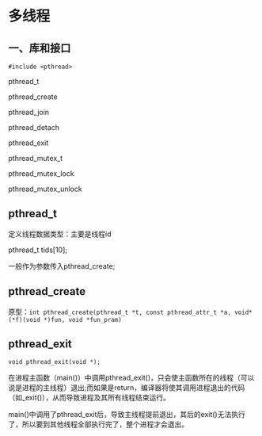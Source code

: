 # 多线程

## 一、库和接口

`#include <pthread>`


pthread_t

pthread_create

pthread_join

pthread_detach

pthread_exit

pthread_mutex_t

pthread_mutex_lock

pthread_mutex_unlock



## pthread_t

定义线程数据类型：主要是线程id

pthread_t tids[10];

一般作为参数传入pthread_create;


## pthread_create

原型：`int pthread_create(pthread_t *t, const pthread_attr_t *a, void*(*f)(void *)fun, void *fun_pram) `





## pthread_exit

`void pthread_exit(void *);`

在进程主函数（main()）中调用pthread_exit()，只会使主函数所在的线程（可以说是进程的主线程）退出;而如果是return，编译器将使其调用进程退出的代码（如_exit()），从而导致进程及其所有线程结束运行。

main()中调用了pthread_exit后，导致主线程提前退出，其后的exit()无法执行了，所以要到其他线程全部执行完了，整个进程才会退出。



## 





